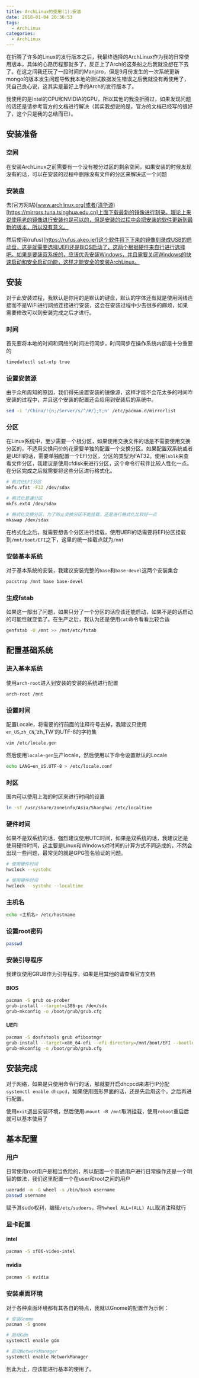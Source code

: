```yaml
---
title: ArchLinux的使用(1):安装
date: 2018-01-04 20:36:53
tags:
  - ArchLinux
categories:
  - ArchLinux
---
```


在折腾了许多的Linux的发行版本之后，我最终选择的ArchLinux作为我的日常使用版本，具体的心路历程那就多了，反正上了Arch的这条船之后我就没想在下去了。在这之间我还玩了一段时间的Manjaro，但是9月份发生的一次系统更新mongo的版本发生问题导致我本地的测试数据发生错误之后我就没有再使用了，凭自己良心说，这其实是最好上手的Arch的发行版本了。

我使用的是Intel的CPU和NVIDIA的GPU，所以其他的我没折腾过，如果发现问题的话还是请参考官方的文档进行解决（其实我想说的是，官方的文档已经写的很好了，这个只是我的总结而已）。

## 安装准备

### 空间

在安装ArchLinux之前需要有一个没有被分过区的剩余空间，如果安装的时候发现没有的话，可以在安装的过程中删除没有文件的分区来解决这一个问题

### 安装盘

去(官方网站)[www.archlinux.org]或者(清华源)[https://mirrors.tuna.tsinghua.edu.cn]上面下载最新的镜像进行刻录。理论上来说使用老的镜像进行安装也是可以的，但是安装的过程中会把安装的软件更新到最新的版本，所以没有意义。

然后使用(rufus)[https://rufus.akeo.ie/]这个软件将下下来的镜像刻录成USB的启动盘，这是就需要选择UEFI还是BIOS启动了，这两个根据硬件来自行进行选择吧。如果是要装双系统的，应该优先安装Windows，并且需要关闭Windows的快速启动和安全启动功能，这样才能安全的安装ArchLinux。

## 安装

对于此安装过程，我默认是你用的是默认的键盘，默认的字体还有就是使用网线连接而不是WiFi进行网络连接进行安装，这会在安装过程中少去很多的麻烦，如果需要修改可以到安装完成之后才进行。

### 时间

首先要将本地的时间和网络的时间进行同步，时间同步在操作系统内部是十分重要的

```bash
timedatectl set-ntp true
```

### 设置安装源

由于众所周知的原因，我们得先设置安装的镜像源，这样才能不会花太多的时间咋安装的过程中，并且这个安装的配置还会应用到安装后的系统中。

```bash
sed -i '/China/!{n;/Server/s/^/#/};t;n' /etc/pacman.d/mirrorlist
```

### 分区

在Linux系统中，至少需要一个根分区，如果使用交换文件的话是不需要使用交换分区的，不适用交换问价的花需要单独的配置一个交换分区。如果配置双系统或者是UEFI的话，需要单独配置一个EFI分区，分区的类型为FAT32。使用`lsblk`来查看文件分区，我建议是使用cfdisk来进行分区，这个命令行软件比较人性化一点。在分区完成之后就需要将这些分区进行格式化。

```bash
# 格式化EFI分区
mkfs.vfat -F32 /dev/sdax

# 格式化普通分区
mkfs.ext4 /dev/sdax

# 格式化交换分区，为了防止交换分区不能挂载，还是进行格式化比较好一点
mkswap /dev/sdax
```

在格式化之后，就需要想各个分区进行挂载，使用UEFI的话需要将EFI分区挂载到`/mnt/boot/EFI`之下，这里的统一挂载点就为`/mnt`

### 安装基本系统

对于基本系统的安装，我建议安装完整的`base`和`base-devel`这两个安装集合

```bash
pacstrap /mnt base base-devel
```

### 生成fstab

如果这一部出了问题，如果只分了一个分区的话应该还能启动，如果不是的话启动的可能性就变低了。在生产之后，我认为还是使用`cat`命令看看比较合适

```bash
genfstab -U /mnt >> /mnt/etc/fstab
```

## 配置基础系统

### 进入基本系统

使用`arch-root`进入到安装的安装的系统进行配置

```bash
arch-root /mnt
```

### 设置时间

配置Locale，将需要的行前面的注释符号去掉，我建议只使用`en_US`,`zh_CN`,'zh_TW'的UTF-8的字符集

```bash
vim /etc/locale.gen
```

然后使用`locale-gen`生产locale，然后使用以下命令设置默认的Locale

```bash
echo LANG=en_US.UTF-8 > /etc/locale.conf
```

### 时区

国内可以使用上海的时区来进行时间的设置

```bash
ln -sf /usr/share/zoneinfo/Asia/Shanghai /etc/localtime
```


### 硬件时间

如果不是双系统的话，强烈建议使用UTC时间，如果是双系统的话，我建议还是使用硬件时间，这主要是Linux和Windows对时间的计算方式不同造成的，不然会出现一些问题，最常见的就是GPG签名验证的问题。

```bash
# 使用硬件时间
hwclock --systohc

# 使用硬件时间
hwclock --systohc --localtime
```

### 主机名

```bash
echo <主机名> /etc/hostname
```

### 设置root密码

```bash
passwd
```

### 安装引导程序

我建议使用GRUB作为引导程序，如果是用其他的请查看官方文档

#### BIOS

```bash
pacman -S grub os-prober
grub-install --target=i386-pc /dev/sdx
grub-mkconfig -o /boot/grub/grub.cfg
```

#### UEFI

```bash
pacman -S dosfstools grub efibootmgr
grub-install --target=x86_64-efi --efi-directory=/mnt/boot/EFI --bootloader-id=grub
grub-mkconfig -o /boot/grub/grub.cfg
```

## 安装完成

对于网络，如果是只使用命令行的话，那就要开启dhcpcd来进行IP分配`systemctl enable dhcpcd`，如果使用图形界面的话，还是先启用这个，之后再进行配置。

使用`exit`退出安装环境，然后使用`umount -R /mnt`取消挂载，使用`reboot`重启后就可以基本使用了

## 基本配置

### 用户

日常使用root用户是相当危险的，所以配置一个普通用户进行日常操作还是一个明智的做法，我们这里配置一个在user和root之间的用户

```bash
uaeradd -m -G wheel -s /bin/bash username
passwd username
```

赋予其sudo权利，编辑`/etc/sudoers`，将`%wheel ALL=(ALL) ALL`取消注释就行

### 显卡配置

#### intel

```bash
pacman -S xf86-video-intel
```

#### nvidia

```bash
pacman -S nvidia
```

### 安装桌面环境

对于各种桌面环境都有其各自的特点，我就以Gnome的配置作为示例：

```bash
# 安装Gnome
pacman -S gnome

# 启动Gdm
systemctl enable gdm

# 启动NetworkManager
systemctl enable NetworkManager
```

到此为止，应该能进行基本的使用了。

